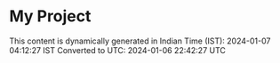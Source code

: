 # My Project

This content is dynamically generated in Indian Time (IST): 2024-01-07 04:12:27 IST
Converted to UTC: 2024-01-06 22:42:27 UTC
